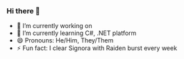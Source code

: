 ### Hi there 👋

- 🔭 I’m currently working on
- 🌱 I’m currently learning C#, .NET platform
- 😄 Pronouns: He/Him, They/Them
- ⚡ Fun fact: I clear Signora with Raiden burst every week

<!--
**ken-layug/ken-layug** is a ✨ _special_ ✨ repository because its `README.md` (this file) appears on your GitHub profile.

Here are some ideas to get you started:

- 🔭 I’m currently working on ...
- 🌱 I’m currently learning ...
- 👯 I’m looking to collaborate on ...
- 🤔 I’m looking for help with ...
- 💬 Ask me about ...
- 📫 How to reach me: ...
- 😄 Pronouns: ...
- ⚡ Fun fact: ...
-->

